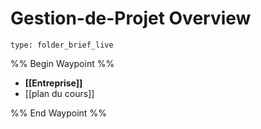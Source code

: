 # Gestion-de-Projet Overview
 
```ccard
type: folder_brief_live
```
 
%% Begin Waypoint %%
- **[[Entreprise]]**
- [[plan du cours]]

%% End Waypoint %%
